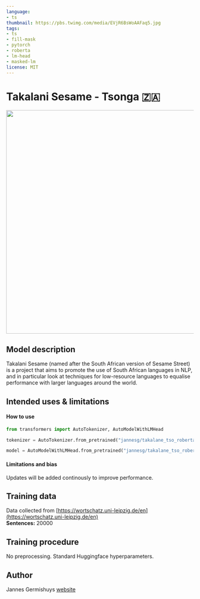 ```yaml
---
language: 
- ts
thumbnail: https://pbs.twimg.com/media/EVjR6BsWoAAFaq5.jpg
tags:
- ts
- fill-mask
- pytorch
- roberta
- lm-head
- masked-lm
license: MIT
---
```


# Takalani Sesame - Tsonga 🇿🇦

<img src="https://pbs.twimg.com/media/EVjR6BsWoAAFaq5.jpg" width="600"/> 

## Model description

Takalani Sesame (named after the South African version of Sesame Street) is a project that aims to promote the use of South African languages in NLP, and in particular look at techniques for low-resource languages to equalise performance with larger languages around the world.

## Intended uses & limitations

#### How to use

```python
from transformers import AutoTokenizer, AutoModelWithLMHead

tokenizer = AutoTokenizer.from_pretrained("jannesg/takalane_tso_roberta")

model = AutoModelWithLMHead.from_pretrained("jannesg/takalane_tso_roberta")
```

#### Limitations and bias

Updates will be added continously to improve performance. 

## Training data

Data collected from [https://wortschatz.uni-leipzig.de/en](https://wortschatz.uni-leipzig.de/en) <br/>
**Sentences:** 20000

## Training procedure

No preprocessing. Standard Huggingface hyperparameters. 

## Author

Jannes Germishuys [website](http://jannesgg.github.io)
